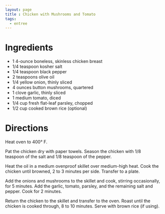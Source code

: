 ```yaml
---
layout: page
title : Chicken with Mushrooms and Tomato
tags:
  - entree
---
```


# Ingredients

* 1 4-ounce boneless, skinless chicken breast
* 1/4 teaspoon kosher salt
* 1/4 teaspoon black pepper
* 2 teaspoons olive oil
* 1/4 yellow onion, thinly sliced
* 4 ounces button mushrooms, quartered
* 1 clove garlic, thinly sliced
* 1 medium tomato, diced
* 1/4 cup fresh flat-leaf parsley, chopped
* 1/2 cup cooked brown rice (optional)

# Directions

Heat oven to 400° F.

Pat the chicken dry with paper towels. Season the chicken with 1/8 teaspoon of the salt and 1/8 teaspoon of the pepper.

Heat the oil in a medium ovenproof skillet over medium-high heat. Cook the chicken until browned, 2 to 3 minutes per side. Transfer to a plate.

Add the onions and mushrooms to the skillet and cook, stirring occasionally, for 5 minutes. Add the garlic, tomato, parsley, and the remaining salt and pepper. Cook for 2 minutes.

Return the chicken to the skillet and transfer to the oven. Roast until the chicken is cooked through, 8 to 10 minutes. Serve with brown rice (if using).


